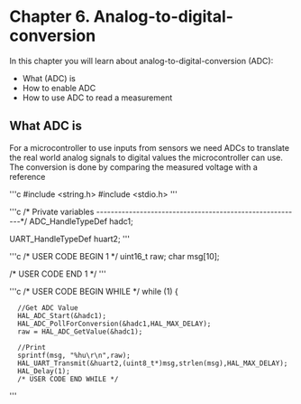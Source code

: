 # Chapter 6. Analog-to-digital-conversion
In this chapter you will learn about analog-to-digital-conversion (ADC):

- What (ADC) is
- How to enable ADC 
- How to use ADC to read a measurement

## What ADC is 
For a microcontroller to use inputs from sensors we need ADCs to translate the real world analog signals to digital values the microcontroller can use.
The conversion is done by comparing the measured voltage with a reference

'''c
#include <string.h>
#include <stdio.h>
'''

'''c
/* Private variables ---------------------------------------------------------*/
ADC_HandleTypeDef hadc1;

UART_HandleTypeDef huart2;
'''

'''c
 /* USER CODE BEGIN 1 */
	uint16_t raw;
	char msg[10];

  /* USER CODE END 1 */
'''

'''c
/* USER CODE BEGIN WHILE */
  while (1)
  {

	  //Get ADC Value
	  HAL_ADC_Start(&hadc1);
	  HAL_ADC_PollForConversion(&hadc1,HAL_MAX_DELAY);
	  raw = HAL_ADC_GetValue(&hadc1);

	  //Print
	  sprintf(msg, "%hu\r\n",raw);
	  HAL_UART_Transmit(&huart2,(uint8_t*)msg,strlen(msg),HAL_MAX_DELAY);
	  HAL_Delay(1);
	  /* USER CODE END WHILE */
'''
